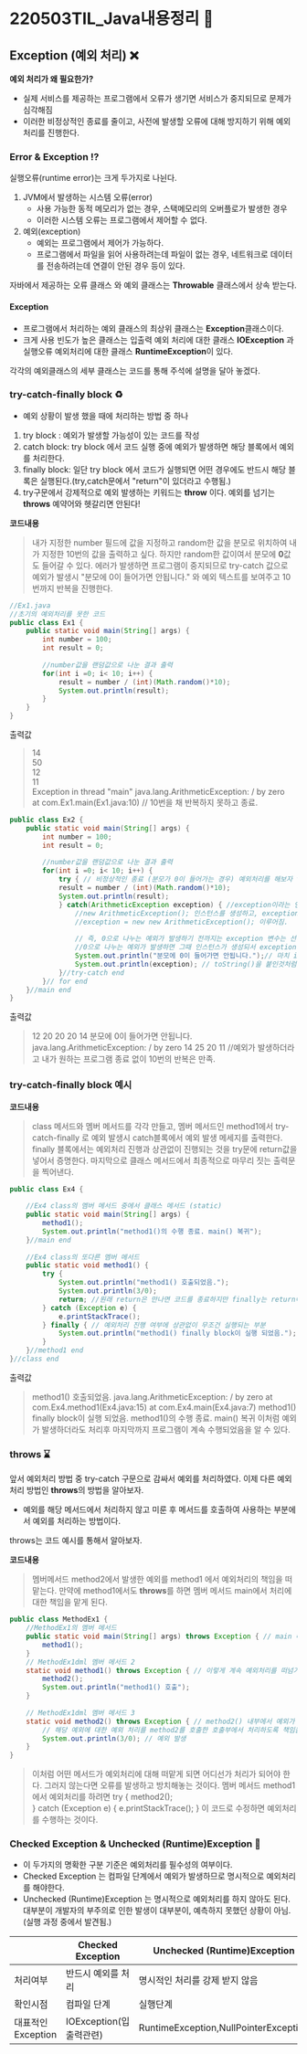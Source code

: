 ﻿# 220503TIL_Java내용정리 :memo:
## Exception (예외 처리)  :x:
**예외 처리가 왜 필요한가?**
- 실제 서비스를 제공하는 프로그램에서 오류가 생기면 서비스가 중지되므로 문제가 심각해짐
- 이러한 비정상적인 종료를 줄이고, 사전에 발생할 오류에 대해 방지하기 위해 예외처리를 진행한다.

###  Error & Exception  :interrobang:
실행오류(runtime error)는 크게 두가지로 나뉜다.
1. JVM에서 발생하는 시스템 오류(error)
	- 사용 가능한 동적 메모리가 없는 경우, 스택메모리의 오버플로가 발생한 경우
	- 이러한 시스템 오류는 프로그램에서 제어할 수 없다.
2. 예외(exception)
	- 예외는 프로그램에서 제어가 가능하다. 
	- 프로그램에서 파일을 읽어 사용하려는데 파일이 없는 경우, 네트워크로 데이터를 전송하려는데 연결이 안된 경우 등이 있다.

자바에서 제공하는 오류 클래스 와  예외 클래스는 **Throwable** 클래스에서 상속 받는다. 
#### Exception
- 프로그램에서 처리하는 예외 클래스의 최상위 클래스는 **Exception**클래스이다.
- 크게 사용 빈도가 높은 클래스는 입출력 예외 처리에 대한 클래스 **IOException** 과 실행오류 예외처리에 대한 클래스 **RuntimeException**이 있다. 

각각의 예외클래스의 세부 클래스는 코드를 통해 주석에 설명을 달아 놓겠다.
### try-catch-finally block  :recycle:
- 예외 상황이 발생 했을 때에 처리하는 방법 중 하나
1. try block : 예외가 발생할 가능성이 있는 코드를 작성
2. catch block: try block 에서 코드 실행 중에 예외가 발생하면 해당 블록에서 예외를 처리한다.
3. finally block: 일단 try block 에서 코드가 실행되면 어떤 경우에도 반드시 해당 블록은 실행된다.(try,catch문에서 "return"이 있더라고 수행됨.)
4.  try구문에서 강제적으로 예외 발생하는 키워드는 **throw** 이다. 예외를 넘기는 **throws** 예약어와 헷갈리면 안된다!

**코드내용**
> 내가 지정한 number 필드에 값을 지정하고 random한 값을 분모로 위치하여 내가 지정한 10번의 값을 출력하고 싶다.
> 하지만 random한 값이여서 분모에 **0**값도 들어갈 수 있다.
> 에러가 발생하면 프로그램이 중지되므로 try-catch 값으로 예외가 발생시 "분모에 0이 들어가면 안됩니다." 와 예외 텍스트를 보여주고 10번까지 반복을 진행한다.
```java
//Ex1.java
//초기의 예외처리를 못한 코드
public class Ex1 {
	public static void main(String[] args) {
		int number = 100;
		int result = 0;
		
		//number값을 랜덤값으로 나눈 결과 출력
		for(int i =0; i< 10; i++) {
			result = number / (int)(Math.random()*10);
			System.out.println(result);
		}
	}
}
```
출력값
>14   
>50   
>12   
>11  
>Exception in thread "main" java.lang.ArithmeticException: / by zero  
>	at com.Ex1.main(Ex1.java:10) // 10번을 채 반복하지 못하고 종료.   
```java
public class Ex2 {
	public static void main(String[] args) {
		int number = 100;
		int result = 0;
		
		//number값을 랜덤값으로 나눈 결과 출력
		for(int i =0; i< 10; i++) {
			try { // 비정상적인 종료 (분모가 0이 들어가는 경우) 예외처리를 해보자 try
			result = number / (int)(Math.random()*10);
			System.out.println(result);
			} catch(ArithmeticException exception) { //exception이라는 인스턴스는 코드의 실행과정에서 0으로 나누는 예외가 발생하면 그때 
				//new ArithmeticException(); 인스턴스를 생성하고, exception 변수에 초기화.
				//exception = new new ArithmeticException(); 이루어짐.
				
				// 즉, 0으로 나누는 예외가 발생하기 전까지는 exception 변수는 선언만 되어있는 상태인데,
				//0으로 나누는 예외가 발생하면 그때 인스턴스가 생성되서 exception 변수가 초기화됨.
				System.out.println("분모에 0이 들어가면 안됩니다.");// 마치 if문처럼 에러가 발생하면 catch블록으로 이동
				System.out.println(exception); // toString()을 붙인것처럼 예외 텍스트 그대로 나온다.
			}//try-catch end
		}// for end
	}//main end
}
```
출력값
>12
>20
>20
>20
>14
>분모에 0이 들어가면 안됩니다.
>java.lang.ArithmeticException: / by zero 
>14
>25
>20
>11
>//예외가 발생하더라고 내가 원하는 프로그램 종료 없이 10번의 반복은 만족.

### **try-catch-finally block 예시**
**코드내용**
> class 메서드와 멤버 메서드를 각각 만들고, 멤버 메서드인 method1에서 try-catch-finally 로 예외 발생시 catch블록에서 예외 발생 메세지를 출력한다.
> finally 블록에서는 예외처리 진행과 상관없이 진행되는 것을 try문에 return값을 넣어서 증명한다.
> 마지막으로 클래스 메서드에서 최종적으로 마무리 짓는 출력문을 찍어낸다.

```java
public class Ex4 {
	
	//Ex4 class의 멤버 메서드 중에서 클래스 메서드 (static)
	public static void main(String[] args) {
		method1();
		System.out.println("method1()의 수행 종료. main() 복귀");
	}//main end
	
	//Ex4 class의 또다른 멤버 메서드
	public static void method1() {
		try {
			System.out.println("method1() 호출되었음.");
			System.out.println(3/0);
			return; //원래 return은 만나면 코드를 종료하지만 finally는 return이 있어도 실행이 된다.
		} catch (Exception e) {
			e.printStackTrace();
		} finally { // 예외처리 진행 여부에 상관없이 무조건 실행되는 부분
			System.out.println("method1() finally block이 실행 되었음.");
		} 
	}//method1 end
}//class end
```
출력값
>method1() 호출되었음.
>java.lang.ArithmeticException: / by zero
>	at com.Ex4.method1(Ex4.java:15)
>	at com.Ex4.main(Ex4.java:7)
>method1() finally block이 실행 되었음.
>method1()의 수행 종료. main() 복귀
>이처럼 예외가 발생하더라도 처리후 마지막까지 프로그램이 계속 수행되었음을 알 수 있다.

### throws :hourglass:
앞서 예외처리 방법 중 try-catch 구문으로 감싸서 예외를 처리하였다. 이제 다른 예외 처리 방법인 **throws**의 방법을 알아보자.
- 예외를 해당 메서드에서 처리하지 않고 미룬 후 메서드를 호출하여 사용하는 부분에서 예외를 처리하는 방법이다. 

throws는 코드 예시를 통해서 알아보자.

**코드내용**
> 멤버메서드 method2에서  발생한 예외를 method1 에서 예외처리의 책임을 떠맡는다.
> 만약에 method1에서도 **throws**를 하면 멤버 메서드 main에서 처리에 대한 책임을 맡게 된다.
```java
public class MethodEx1 {
	//MethodEx1의 멤버 메서드
	public static void main(String[] args) throws Exception { // main 메서드에 예외를 넘겨 받았다.
		method1();
	}
	// MethodEx1dml 멤버 메서드 2 
	static void method1() throws Exception { // 이렇게 계속 예외처리를 떠넘기면 문법적 예외는 없겠지만 지금 예외에 대해 처리가 안됐다. 
		method2();
		System.out.println("method1() 호출");
	}
	
	// MethodEx1dml 멤버 메서드 3
	static void method2() throws Exception { // method2() 내부에서 예외가 발생하면,
		// 해당 예외에 대한 예외 처리를 method2를 호출한 호출부에서 처리하도록 책임을 떠넘김.
		System.out.println(3/0); // 예외 발생
	}
}
```
> 이처럼 어떤 메서드가 예외처리에 대해 떠맡게 되면 어디선가 처리가 되어야 한다. 
> 그러지 않는다면 오류를 발생하고 방치해놓는 것이다.
> 멤버 메서드 method1에서 예외처리를 하려면
>		try {
>			method2();			
>		} catch (Exception e) {
>			e.printStackTrace();
>		}
>이 코드로 수정하면 예외처리를 수행하는 것이다.

### Checked Exception & Unchecked (Runtime)Exception :milky_way:
* 이 두가지의 명확한 구분 기준은 예외처리를 필수성의 여부이다. 
* Checked Exception 는 컴파일 단계에서 예외가 발생하므로 명시적으로 예외처리를 해야한다.
* Unchecked (Runtime)Exception 는 명시적으로 예외처리를 하지 않아도 된다. 대부분이 개발자의 부주의로 인한 발생이 대부분이, 예측하지 못했던 상황이 아님. (실행 과정 중에서 발견됨.)

| | Checked Exception | Unchecked (Runtime)Exception |
|------ | ------ | ------ |
|처리여부 | 반드시 예외를 처리 | 명시적인 처리를 강제 받지 않음|
|확인시점 | 컴파일 단계 | 실행단계 |
|대표적인 Exception | IOException(입출력관련) | RuntimeException,NullPointerException |


